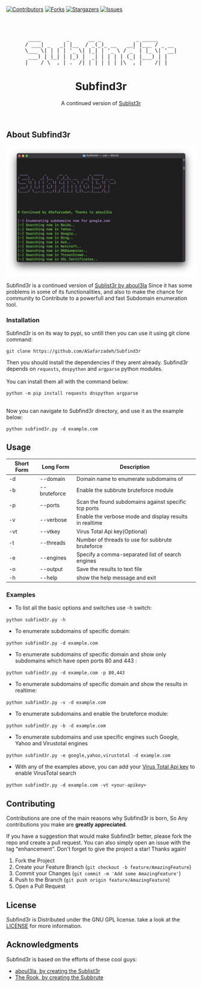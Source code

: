 <a name="readme-top"></a>
[![Contributors][contributors-shield]][contributors-url]
[![Forks][forks-shield]][forks-url]
[![Stargazers][stars-shield]][stars-url]
[![Issues][issues-shield]][issues-url]


<!-- PROJECT LOGO -->
<br />
<div align="center">
<!--   <a href="https://github.com/othneildrew/Best-README-Template">
    <img src="images/logo.png" alt="Logo" width="80" height="80">
  </a> -->
<pre>                                                                                              
 ____        _      __ _           _ _____      
/ ___| _   _| |__  / _(_)_ __   __| |___ / _ __ 
\___ \| | | | '_ \| |_| | '_ \ / _` | |_ \| '__|
 ___) | |_| | |_) |  _| | | | | (_| |___) | |   
|____/ \__,_|_.__/|_| |_|_| |_|\__,_|____/|_|   </pre>
  <h1 align="center">Subfind3r</h1>

  <p align="center">
    A continued version of <a href="https://github.com/aboul3la/Sublist3r">Sublist3r</a>
    <br />
<!--     <a href="https://github.com/othneildrew/Best-README-Template"><strong>Explore the docs »</strong></a> -->
    <br />
    <br />
<!--     <a href="https://github.com/othneildrew/Best-README-Template">View Demo</a> -->
<!--     · -->
<!--     <a href="https://github.com/ASafarzadeh/Subfind3r/issues">Report Bug</a> -->
<!--     ·
    <a href="https://github.com/othneildrew/Best-README-Template/issues">Request Feature</a> -->
  </p>
</div>


<!-- ABOUT THE PROJECT -->
## About Subfind3r

![ScreenShot](https://github.com/ASafarzadeh/Subfind3r/blob/main/demo.png?raw=true)


Subfind3r is a continued version of [Sublist3r by aboul3la](https://github.com/aboul3la/Sublist3r) Since it has some problems in some of its functionalities, and also to make the chance for community to Contribute to a powerfull and fast Subdomain enumeration tool.


### Installation

Subfind3r is on its way to pypi, so untill then you can use it using git clone command:

```
git clone https://github.com/ASafarzadeh/Subfind3r
```
Then you should install the dependencies if they arent already. Subfind3r depends on `requests`, `dnspython` and `argparse` python modules.<br><br>
You can install them all with the command below:
```
python -m pip install requests dnspython argparse
```
<br>Now you can navigate to Subfind3r directory, and use it as the example below:
```
python subfind3r.py -d example.com
```



<!-- USAGE EXAMPLES -->
## Usage

Short Form    | Long Form     | Description
------------- | ------------- |-------------
-d            | --domain      | Domain name to enumerate subdomains of
-b            | --bruteforce  | Enable the subbrute bruteforce module
-p            | --ports       | Scan the found subdomains against specific tcp ports
-v            | --verbose     | Enable the verbose mode and display results in realtime
-vt           | --vtkey       | Virus Total Api key(Optional)
-t            | --threads     | Number of threads to use for subbrute bruteforce
-e            | --engines     | Specify a comma-separated list of search engines
-o            | --output      | Save the results to text file
-h            | --help        | show the help message and exit

### Examples

* To list all the basic options and switches use -h switch:

```python subfind3r.py -h```

* To enumerate subdomains of specific domain:

``python subfind3r.py -d example.com``

* To enumerate subdomains of specific domain and show only subdomains which have open ports 80 and 443 :

``python subfind3r.py -d example.com -p 80,443``

* To enumerate subdomains of specific domain and show the results in realtime:

``python subfind3r.py -v -d example.com``

* To enumerate subdomains and enable the bruteforce module:

``python subfind3r.py -b -d example.com``

* To enumerate subdomains and use specific engines such Google, Yahoo and Virustotal engines

``python subfind3r.py -e google,yahoo,virustotal -d example.com``

* With any of the examples above, you can add your <a href="https://www.virustotal.com/">Virus Total Api key</a> to enable VirusTotal search

``python subfind3r.py -d example.com -vt <your-apikey>``


<!-- CONTRIBUTING -->
## Contributing

Contributions are one of the main reasons why Subfind3r is born, So Any contributions you make are **greatly appreciated**.

If you have a suggestion that would make Subfind3r better, please fork the repo and create a pull request. You can also simply open an issue with the tag "enhancement".
Don't forget to give the project a star! Thanks again!

1. Fork the Project
2. Create your Feature Branch (`git checkout -b feature/AmazingFeature`)
3. Commit your Changes (`git commit -m 'Add some AmazingFeature'`)
4. Push to the Branch (`git push origin feature/AmazingFeature`)
5. Open a Pull Request

<!-- LICENSE -->
## License

Subfind3r is Distributed under the GNU GPL license. take a look at the [LICENSE](https://github.com/ASafarzadeh/Subfind3r/blob/master/LICENSE) for more information.


<!-- ACKNOWLEDGMENTS -->
## Acknowledgments

Subfind3r is based on the efforts of these cool guys:
* [aboul3la, by creating the Sublist3r](https://github.com/aboul3la/Sublist3r)
* [The Rook, by creating the Subbrute](https://github.com/TheRook/subbrute)


<!-- MARKDOWN LINKS & IMAGES -->
[contributors-shield]: https://img.shields.io/github/contributors/ASafarzadeh/Subfind3r.svg?style=for-the-badge
[contributors-url]: https://github.com/ASafarzadeh/Subfind3r/graphs/contributors
[forks-shield]: https://img.shields.io/github/forks/ASafarzadeh/Subfind3r.svg?style=for-the-badge
[forks-url]: https://github.com/ASafarzadeh/Subfind3r/network/members
[stars-shield]: https://img.shields.io/github/stars/ASafarzadeh/Subfind3r.svg?style=for-the-badge
[stars-url]: https://github.com/ASafarzadeh/Subfind3r/stargazers
[issues-shield]: https://img.shields.io/github/issues/ASafarzadeh/Subfind3r.svg?style=for-the-badge
[issues-url]: https://github.com/ASafarzadeh/Subfind3r/issues
[license-shield]: https://img.shields.io/github/license/ASafarzadeh/Subfind3r.svg?style=for-the-badge
[license-url]: https://github.com/ASafarzadeh/Subfind3r/blob/master/LICENSE.txt
